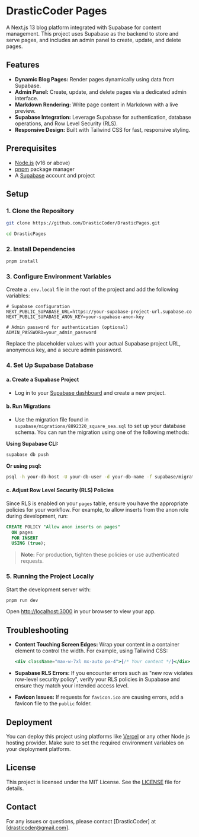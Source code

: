 # DrasticCoder Pages

A Next.js 13 blog platform integrated with Supabase for content management. This project uses Supabase as the backend to store and serve pages, and includes an admin panel to create, update, and delete pages.

## Features

- **Dynamic Blog Pages:** Render pages dynamically using data from Supabase.
- **Admin Panel:** Create, update, and delete pages via a dedicated admin interface.
- **Markdown Rendering:** Write page content in Markdown with a live preview.
- **Supabase Integration:** Leverage Supabase for authentication, database operations, and Row Level Security (RLS).
- **Responsive Design:** Built with Tailwind CSS for fast, responsive styling.

## Prerequisites

- [Node.js](https://nodejs.org/) (v16 or above)
- [pnpm](https://pnpm.io/) package manager
- A [Supabase](https://supabase.com/) account and project

## Setup

### 1. Clone the Repository

```bash
git clone https://github.com/DrasticCoder/DrasticPages.git

cd DrasticPages
```

### 2. Install Dependencies

```bash
pnpm install
```

### 3. Configure Environment Variables

Create a `.env.local` file in the root of the project and add the following variables:

```env
# Supabase configuration
NEXT_PUBLIC_SUPABASE_URL=https://your-supabase-project-url.supabase.co
NEXT_PUBLIC_SUPABASE_ANON_KEY=your-supabase-anon-key

# Admin password for authentication (optional)
ADMIN_PASSWORD=your_admin_password
```

Replace the placeholder values with your actual Supabase project URL, anonymous key, and a secure admin password.

### 4. Set Up Supabase Database

#### a. Create a Supabase Project

- Log in to your [Supabase dashboard](https://app.supabase.com/) and create a new project.

#### b. Run Migrations

- Use the migration file found in `supabase/migrations/8892320_square_sea.sql` to set up your database schema. You can run the migration using one of the following methods:

**Using Supabase CLI:**

```bash
supabase db push
```

**Or using psql:**

```bash
psql -h your-db-host -U your-db-user -d your-db-name -f supabase/migrations/8892320_square_sea.sql
```

#### c. Adjust Row Level Security (RLS) Policies

Since RLS is enabled on your `pages` table, ensure you have the appropriate policies for your workflow. For example, to allow inserts from the anon role during development, run:

```sql
CREATE POLICY "Allow anon inserts on pages"
  ON pages
  FOR INSERT
  USING (true);
```

> **Note:** For production, tighten these policies or use authenticated requests.

### 5. Running the Project Locally

Start the development server with:

```bash
pnpm run dev
```

Open [http://localhost:3000](http://localhost:3000) in your browser to view your app.

## Troubleshooting

- **Content Touching Screen Edges:**
  Wrap your content in a container element to control the width. For example, using Tailwind CSS:

  ```jsx
  <div className="max-w-7xl mx-auto px-4">{/* Your content */}</div>
  ```

- **Supabase RLS Errors:**
  If you encounter errors such as "new row violates row-level security policy", verify your RLS policies in Supabase and ensure they match your intended access level.

- **Favicon Issues:**
  If requests for `favicon.ico` are causing errors, add a favicon file to the `public` folder.

## Deployment

You can deploy this project using platforms like [Vercel](https://vercel.com/) or any other Node.js hosting provider. Make sure to set the required environment variables on your deployment platform.

## License

This project is licensed under the MIT License. See the [LICENSE](LICENSE) file for details.

## Contact

For any issues or questions, please contact [DrasticCoder] at [drasticoder@gmail.com].
